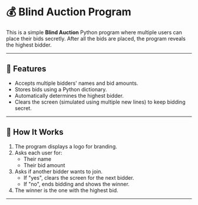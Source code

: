 # 💰 Blind Auction Program

This is a simple **Blind Auction** Python program where multiple users can place their bids secretly. After all the bids are placed, the program reveals the highest bidder.

---

## 📌 Features

- Accepts multiple bidders' names and bid amounts.
- Stores bids using a Python dictionary.
- Automatically determines the highest bidder.
- Clears the screen (simulated using multiple new lines) to keep bidding secret.

---

## 🧾 How It Works

1. The program displays a logo for branding.
2. Asks each user for:
   - Their name
   - Their bid amount
3. Asks if another bidder wants to join.
   - If "yes", clears the screen for the next bidder.
   - If "no", ends bidding and shows the winner.
4. The winner is the one with the highest bid.

---


